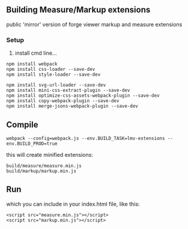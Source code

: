 ## Building Measure/Markup extensions

public 'mirror' version of forge viewer markup and measure extensions 


### Setup

1. install cmd line...

``` 
npm install webpack
npm install css-loader --save-dev
npm install style-loader --save-dev

npm install svg-url-loader --save-dev
npm install mini-css-extract-plugin --save-dev
npm install optimize-css-assets-webpack-plugin --save-dev
npm install copy-webpack-plugin --save-dev
npm install merge-jsons-webpack-plugin --save-dev
```


## Compile
`webpack --config=webpack.js --env.BUILD_TASK=lmv-extensions --env.BUILD_PROD=true`

this will create minified extensions:

```
build/measure/measure.min.js
build/markup/markup.min.js

```

## Run
which you can include in your index.html file, like this:

```
<script src="measure.min.js"></script>
<script src="markup.min.js"></script>
```